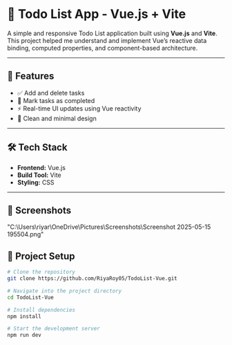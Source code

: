 # 📝 Todo List App - Vue.js + Vite

A simple and responsive Todo List application built using **Vue.js** and **Vite**. This project helped me understand and implement Vue’s reactive data binding, computed properties, and component-based architecture.

---

## 🚀 Features

- ✅ Add and delete tasks  
- 📝 Mark tasks as completed  
- ⚡ Real-time UI updates using Vue reactivity  
- 🎯 Clean and minimal design  

---

## 🛠️ Tech Stack

- **Frontend:** Vue.js  
- **Build Tool:** Vite  
- **Styling:** CSS  

---

## 📸 Screenshots

"C:\Users\riyar\OneDrive\Pictures\Screenshots\Screenshot 2025-05-15 195504.png"

## 📂 Project Setup

```bash
# Clone the repository
git clone https://github.com/RiyaRoy05/TodoList-Vue.git

# Navigate into the project directory
cd TodoList-Vue

# Install dependencies
npm install

# Start the development server
npm run dev

